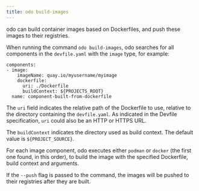 ```yaml
---
title: odo build-images
---
```


odo can build container images based on Dockerfiles, and push these images to their registries.

When running the command `odo build-images`, odo searches for all components in the `devfile.yaml` with the `image` type, for example:

```
components:
- image:
    imageName: quay.io/myusername/myimage
    dockerfile:
      uri: ./Dockerfile
      buildContext: ${PROJECTS_ROOT}
  name: component-built-from-dockerfile
```

The `uri` field indicates the relative path of the Dockerfile to use, relative to the directory containing the `devfile.yaml`. 
As indicated in the Devfile specification, `uri` could also be an HTTP or HTTPS URL.

The `buildContext` indicates the directory used as build context. The default value is `${PROJECT_SOURCE}`.

For each image component, odo executes either `podman` or `docker` (the first one found, in this order), to build the image with the specified Dockerfile, build context and arguments.

If the `--push` flag is passed to the command, the images will be pushed to their registries after they are built.
